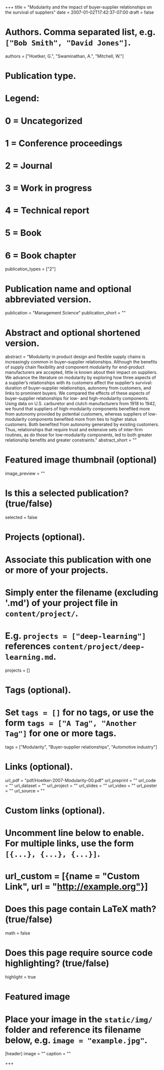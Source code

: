 +++
title = "Modularity and the impact of buyer-supplier relationships on the survival of suppliers"
date = 2007-01-02T17:42:37-07:00
draft = false

# Authors. Comma separated list, e.g. `["Bob Smith", "David Jones"]`.
authors = ["Hoetker, G.", "Swaminathan, A.", "Mitchell, W."]

# Publication type.
# Legend:
# 0 = Uncategorized
# 1 = Conference proceedings
# 2 = Journal
# 3 = Work in progress
# 4 = Technical report
# 5 = Book
# 6 = Book chapter
publication_types = ["2"]

# Publication name and optional abbreviated version.
publication = "Management Science"
publication_short = ""

# Abstract and optional shortened version.
abstract = "Modularity in product design and flexible supply chains is increasingly common in buyer–supplier relationships. Although the benefits of supply chain flexibility and component modularity for end-product manufacturers are accepted, little is known about their impact on suppliers. We advance the literature on modularity by exploring how three aspects of a supplier’s relationships with its customers affect the supplier’s survival: duration of buyer–supplier relationships, autonomy from customers, and links to prominent buyers. We compared the effects of these aspects of buyer–supplier relationships for low- and high-modularity components. Using data on U.S. carburetor and clutch manufacturers from 1918 to 1942, we found that suppliers of high-modularity components benefited more from autonomy provided by potential customers, whereas suppliers of low-modularity components benefited more from ties to higher status customers. Both benefited from autonomy generated by existing customers. Thus, relationships that require trust and extensive sets of inter-firm routines, as do those for low-modularity components, led to both greater relationship benefits and greater constraints."
abstract_short = ""

# Featured image thumbnail (optional)
image_preview = ""

# Is this a selected publication? (true/false)
selected = false

# Projects (optional).
#   Associate this publication with one or more of your projects.
#   Simply enter the filename (excluding '.md') of your project file in `content/project/`.
#   E.g. `projects = ["deep-learning"]` references `content/project/deep-learning.md`.
projects = []

# Tags (optional).
#   Set `tags = []` for no tags, or use the form `tags = ["A Tag", "Another Tag"]` for one or more tags.
tags = ["Modularity",  "Buyer-supplier relationships", "Automotive industry"]

# Links (optional).
url_pdf = "pdf/Hoetker-2007-Modularity-00.pdf"
url_preprint = ""
url_code = ""
url_dataset = ""
url_project = ""
url_slides = ""
url_video = ""
url_poster = ""
url_source = ""

# Custom links (optional).
#   Uncomment line below to enable. For multiple links, use the form `[{...}, {...}, {...}]`.
# url_custom = [{name = "Custom Link", url = "http://example.org"}]

# Does this page contain LaTeX math? (true/false)
math = false

# Does this page require source code highlighting? (true/false)
highlight = true

# Featured image
# Place your image in the `static/img/` folder and reference its filename below, e.g. `image = "example.jpg"`.
[header]
image = ""
caption = ""

+++
